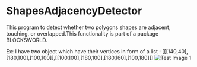 # ShapesAdjacencyDetector
This program to detect whether two polygons shapes are adjacent, touching, or overlapped.This functionality is part of a package BLOCKSWORLD.

Ex: I have two object which have their vertices in form of a list : [[[140,40],[180,100],[100,100]],[[100,100],[180,100],[180,160],[100,180]]]
![Test Image 1](2Dobjects.jpg)
